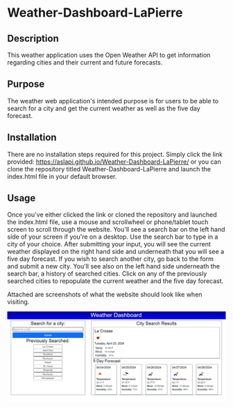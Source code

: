 # Weather-Dashboard-LaPierre

## Description

This weather application uses the Open Weather API to get information regarding cities and their current and future forecasts.

## Purpose

The weather web application's intended purpose is for users to be able to search for a city and get the current weather as well as the five day forecast.

## Installation

There are no installation steps required for this project. Simply click the link provided: https://aslapi.github.io/Weather-Dashboard-LaPierre/ or you can clone the repository titled Weather-Dashboard-LaPierre and launch the index.html file in your default browser.

## Usage

Once you've either clicked the link or cloned the repository and launched the index.html file, use a mouse and scrollwheel or phone/tablet touch screen to scroll through the website. You'll see a search bar on the left hand side of your screen if you're on a desktop. Use the search bar to type in a city of your choice. After submitting your input, you will see the current weather displayed on the right hand side and underneath that you will see a five day forecast. If you wish to search another city, go back to the form and submit a new city. You'll see also on the left hand side underneath the search bar, a history of searched cities. Click on any of the previously searched cities to repopulate the current weather and the five day forecast.

Attached are screenshots of what the website should look like when visiting.

![Alt text](./assets/images/webpage.png?raw=true "Webpage")